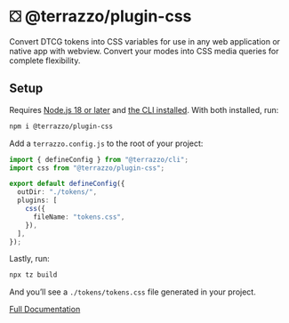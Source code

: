 # ⛋ @terrazzo/plugin-css

Convert DTCG tokens into CSS variables for use in any web application or native app with webview. Convert your modes into CSS media queries for complete flexibility.

## Setup

Requires [Node.js 18 or later](https://nodejs.org) and [the CLI installed](https://terrazzo.app/docs/cli). With both installed, run:

```sh
npm i @terrazzo/plugin-css
```

Add a `terrazzo.config.js` to the root of your project:

```ts
import { defineConfig } from "@terrazzo/cli";
import css from "@terrazzo/plugin-css";

export default defineConfig({
  outDir: "./tokens/",
  plugins: [
    css({
      fileName: "tokens.css",
    }),
  ],
});
```

Lastly, run:

```sh
npx tz build
```

And you’ll see a `./tokens/tokens.css` file generated in your project.

[Full Documentation](https://terrazzo.app/docs/integrations/css)
